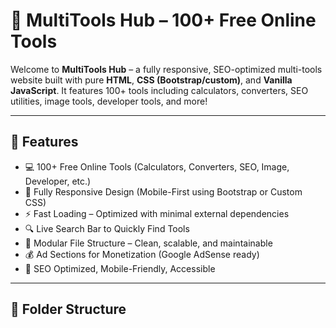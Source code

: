 # 🔧 MultiTools Hub – 100+ Free Online Tools

Welcome to **MultiTools Hub** – a fully responsive, SEO-optimized multi-tools website built with pure **HTML**, **CSS (Bootstrap/custom)**, and **Vanilla JavaScript**. It features 100+ tools including calculators, converters, SEO utilities, image tools, developer tools, and more!

---

## 🚀 Features

- 💻 100+ Free Online Tools (Calculators, Converters, SEO, Image, Developer, etc.)
- 📱 Fully Responsive Design (Mobile-First using Bootstrap or Custom CSS)
- ⚡ Fast Loading – Optimized with minimal external dependencies
- 🔍 Live Search Bar to Quickly Find Tools
- 🧩 Modular File Structure – Clean, scalable, and maintainable
- 💰 Ad Sections for Monetization (Google AdSense ready)
- 📄 SEO Optimized, Mobile-Friendly, Accessible

---

## 📁 Folder Structure

